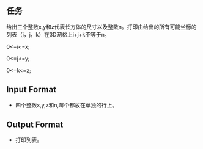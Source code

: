 ## 任务
给出三个整数x,y和z代表长方体的尺寸以及整数n。打印由给出的所有可能坐标的列表（i，j，k）在3D网格上i+j+k不等于n。

0<=i<=x;

0<=j<=y;

0<=k<=z;

##  Input Format

- 四个整数x,y,z和n,每个都放在单独的行上。

## Output Format

- 打印列表。

